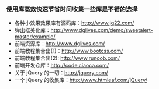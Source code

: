 ### 使用库高效快速节省时间收集一些库是不错的选择
* 各种小效果效果库有源码库：http://www.jq22.com/
* 弹出框美化库：http://www.dglives.com/demo/sweetalert-master/example/
* 前端资源库：http://www.dglives.com/
* 前端教程集合出(1)：http://www.bootcss.com/
* 前端教程集合出(2): http://www.runoob.com/
* 前端开发仓库：http://code.ciaoca.com/
* 关于 jQuery 的一切：http://jquery.com/
* 一个 jQuery 的收集库：http://www.htmleaf.com/jQuery/
